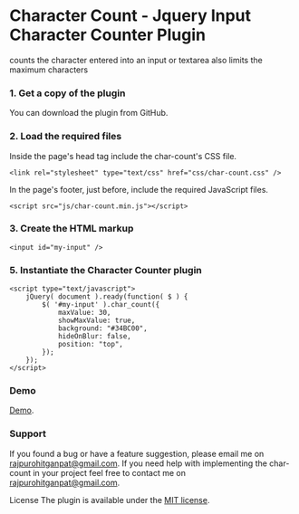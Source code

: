 # Character Count - Jquery Input Character Counter Plugin
counts the character entered into an input or textarea also limits the maximum characters

### 1. Get a copy of the plugin
You can download the plugin from GitHub.

### 2. Load the required files
Inside the page's head tag include the char-count's CSS file.
```
<link rel="stylesheet" type="text/css" href="css/char-count.css" />
```

In the page's footer, just before, include the required JavaScript files.

```
<script src="js/char-count.min.js"></script>
```

### 3. Create the HTML markup
`<input id="my-input" />`

### 5. Instantiate the Character Counter plugin
```
<script type="text/javascript">
    jQuery( document ).ready(function( $ ) { 
        $( '#my-input' ).char_count({ 
            maxValue: 30,
            showMaxValue: true,
            background: "#34BC00",
            hideOnBlur: false,
            position: "top", 
        }); 
    }); 
</script>
```
### Demo
[Demo](https://jsfiddle.net/g_s_rajpurohit/ucdgj9yt/4/).

### Support
If you found a bug or have a feature suggestion, please email me on rajpurohitganpat@gmail.com.
If you need help with implementing the char-count in your project feel free to contact me on rajpurohitganpat@gmail.com.

License The plugin is available under the [MIT license](https://opensource.org/licenses/MIT).

